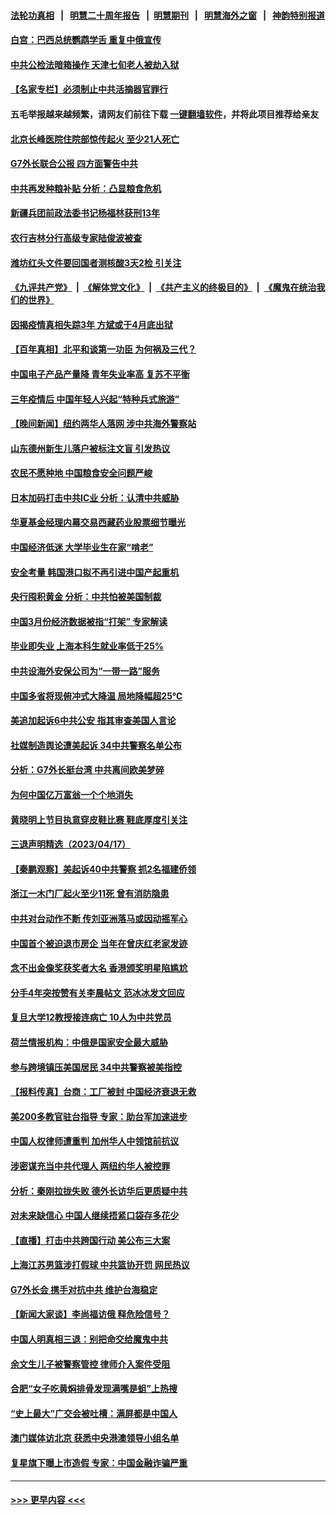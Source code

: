 #### [法轮功真相](https://github.com/gfw-breaker/truth/blob/master/README.md?t=0) &nbsp;&nbsp;|&nbsp;&nbsp; [明慧二十周年报告](https://github.com/gfw-breaker/mh-reports/blob/master/README.md?t=0) &nbsp;&nbsp;|&nbsp;&nbsp;[明慧期刊](https://github.com/gfw-breaker/mh-qikan) &nbsp;&nbsp;|&nbsp;&nbsp; [明慧海外之窗](https://github.com/gfw-breaker/mh-news/blob/master/README.md?t=0) &nbsp;&nbsp;|&nbsp;&nbsp; [神韵特别报道](https://github.com/gfw-breaker/mh-news/blob/master/shenyun.md?t=0)
#### [白宫：巴西总统鹦鹉学舌 重复中俄宣传](../pages/nsc413/n13975839.md?t=04190343) 
#### [中共公检法暗箱操作 天津七旬老人被劫入狱](../pages/nsc413/n13975097.md?t=04190343) 
#### [【名家专栏】必须制止中共活摘器官罪行](../pages/nsc413/n13975715.md?t=04190343) 
#### 五毛举报越来越频繁，请网友们前往下载 [一键翻墙软件](https://github.com/gfw-breaker/ssr-accounts)，并将此项目推荐给亲友
#### [北京长峰医院住院部惊传起火 至少21人死亡](../pages/nsc413/n13975797.md?t=04190343) 
#### [G7外长联合公报 四方面警告中共](../pages/nsc413/n13975722.md?t=04190343) 
#### [中共再发种粮补贴 分析：凸显粮食危机](../pages/nsc413/n13975640.md?t=04190343) 
#### [新疆兵团前政法委书记杨福林获刑13年](../pages/nsc413/n13975591.md?t=04190343) 
#### [农行吉林分行高级专家陆俊波被查](../pages/nsc413/n13975602.md?t=04190343) 
#### [潍坊红头文件要回国者测核酸3天2检 引关注](../pages/nsc413/n13975635.md?t=04190343) 
#### [《九评共产党》](https://github.com/begood0513/9ping.md/blob/master/README.md) &nbsp;|&nbsp; [《解体党文化》](../../../../jtdwh.md/blob/master/README.md)  &nbsp;|&nbsp; [《共产主义的终极目的》](../../../../gczydzjmd.md/blob/master/README.md) &nbsp;|&nbsp; [《魔鬼在统治我们的世界》](../../../../mgztzwmdsj.md/blob/master/README.md) 
#### [因揭疫情真相失踪3年 方斌或于4月底出狱](../pages/nsc413/n13975636.md?t=04190343) 
#### [【百年真相】北平和谈第一功臣 为何祸及三代？](../pages/nsc413/n13973040.md?t=04190343) 
#### [中国电子产品产量降 青年失业率高 复苏不平衡](../pages/nsc413/n13975587.md?t=04190343) 
#### [三年疫情后 中国年轻人兴起“特种兵式旅游”](../pages/nsc413/n13975557.md?t=04190343) 
#### [【晚间新闻】纽约两华人落网 涉中共海外警察站](../pages/nsc413/n13975566.md?t=04190343) 
#### [山东德州新生儿落户被标注文盲 引发热议](../pages/nsc413/n13975430.md?t=04190343) 
#### [农民不愿种地 中国粮食安全问题严峻](../pages/nsc413/n13975520.md?t=04190343) 
#### [日本加码打击中共IC业 分析：认清中共威胁](../pages/nsc413/n13975567.md?t=04190343) 
#### [华夏基金经理内幕交易西藏药业股票细节曝光](../pages/nsc413/n13975353.md?t=04190343) 
#### [中国经济低迷 大学毕业生在家“啃老”](../pages/nsc413/n13974820.md?t=04190343) 
#### [安全考量 韩国港口拟不再引进中国产起重机](../pages/nsc413/n13975505.md?t=04190343) 
#### [央行囤积黄金 分析：中共怕被美国制裁](../pages/nsc413/n13975484.md?t=04190343) 
#### [中国3月份经济数据被指“打架” 专家解读](../pages/nsc413/n13975423.md?t=04190343) 
#### [毕业即失业 上海本科生就业率低于25%](../pages/nsc413/n13975459.md?t=04190343) 
#### [中共设海外安保公司为“一带一路”服务](../pages/nsc413/n13975424.md?t=04190343) 
#### [中国多省将现俯冲式大降温 局地降幅超25℃](../pages/nsc413/n13975365.md?t=04190343) 
#### [美追加起诉6中共公安 指其审查美国人言论](../pages/nsc413/n13975195.md?t=04190343) 
#### [社媒制造舆论遭美起诉 34中共警察名单公布](../pages/nsc413/n13975240.md?t=04190343) 
#### [分析：G7外长挺台湾 中共离间欧美梦碎](../pages/nsc413/n13975177.md?t=04190343) 
#### [为何中国亿万富翁一个个地消失](../pages/nsc413/n13975276.md?t=04190343) 
#### [黄晓明上节目执意穿皮鞋比赛 鞋底厚度引关注](../pages/nsc413/n13975247.md?t=04190343) 
#### [三退声明精选（2023/04/17）](../pages/nsc413/n13975325.md?t=04190343) 
#### [【秦鹏观察】美起诉40中共警察 抓2名福建侨领](../pages/nsc413/n13975287.md?t=04190343) 
#### [浙江一木门厂起火至少11死 曾有消防隐患](../pages/nsc413/n13975300.md?t=04190343) 
#### [中共对台动作不断 传刘亚洲落马或因动摇军心](../pages/nsc413/n13975226.md?t=04190343) 
#### [中国首个被迫退市房企 当年在曾庆红老家发迹](../pages/nsc413/n13975213.md?t=04190343) 
#### [念不出金像奖获奖者大名 香港颁奖明星陷尴尬](../pages/nsc413/n13975159.md?t=04190343) 
#### [分手4年突按赞有关李晨帖文 范冰冰发文回应](../pages/nsc413/n13975204.md?t=04190343) 
#### [复旦大学12教授接连病亡 10人为中共党员](../pages/nsc413/n13975171.md?t=04190343) 
#### [荷兰情报机构：中俄是国家安全最大威胁](../pages/nsc413/n13975146.md?t=04190343) 
#### [参与跨境镇压美国居民 34中共警察被美指控](../pages/nsc413/n13975182.md?t=04190343) 
#### [【报料传真】台商：工厂被封 中国经济衰退无救](../pages/nsc413/n13975158.md?t=04190343) 
#### [美200多教官驻台指导 专家：助台军加速进步](../pages/nsc413/n13975088.md?t=04190343) 
#### [中国人权律师遭重判 加州华人中领馆前抗议](../pages/nsc413/n13975141.md?t=04190343) 
#### [涉密谋充当中共代理人 两纽约华人被控罪](../pages/nsc413/n13975134.md?t=04190343) 
#### [分析：秦刚拉拢失败 德外长访华后更质疑中共](../pages/nsc413/n13975117.md?t=04190343) 
#### [对未来缺信心 中国人继续捂紧口袋存多花少](../pages/nsc413/n13975131.md?t=04190343) 
#### [【直播】打击中共跨国行动 美公布三大案](../pages/nsc413/n13975124.md?t=04190343) 
#### [上海江苏男篮涉打假球 中共篮协开罚 网民热议](../pages/nsc413/n13975007.md?t=04190343) 
#### [G7外长会 携手对抗中共 维护台海稳定](../pages/nsc413/n13975046.md?t=04190343) 
#### [【新闻大家谈】李尚福访俄 释危险信号？](../pages/nsc413/n13975035.md?t=04190343) 
#### [中国人明真相三退：别把命交给魔鬼中共](../pages/nsc413/n13974236.md?t=04190343) 
#### [余文生儿子被警察管控 律师介入案件受阻](../pages/nsc413/n13974932.md?t=04190343) 
#### [合肥“女子吃黄焖排骨发现满嘴是蛆”上热搜](../pages/nsc413/n13974887.md?t=04190343) 
#### [“史上最大”广交会被吐槽：满屏都是中国人](../pages/nsc413/n13974919.md?t=04190343) 
#### [澳门媒体访北京 获悉中央港澳领导小组名单](../pages/nsc413/n13974947.md?t=04190343) 
#### [复星旗下曝上市造假 专家：中国金融诈骗严重](../pages/nsc413/n13974819.md?t=04190343) 

----
#### [ >>> 更早内容 <<< ](../indexes/nsc413-earlier.md)
